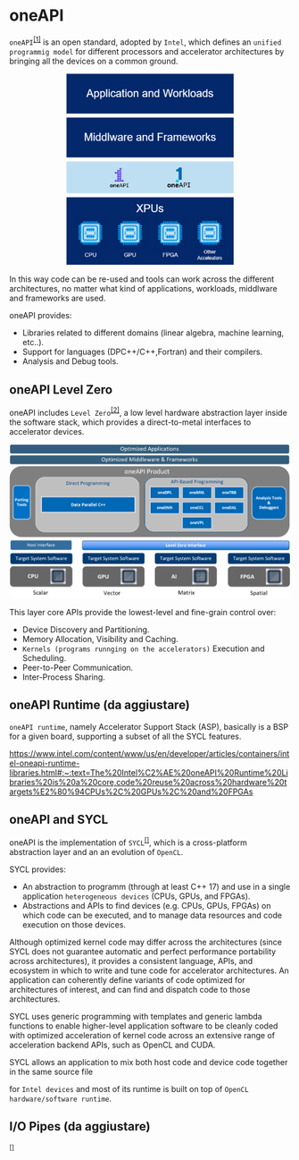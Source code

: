 # oneAPI
`oneAPI`<sup>[[1]](references.md#ref_oneapi)</sup> is an open standard, adopted by `Intel`, which defines an `unified programmig model` for different processors and accelerator architectures by bringing all the devices on a common ground.

<p align="center">
  <img src="img/oneapi_stack.png" width="300">
</p>

In this way code can be re-used and tools can work across the different architectures, no matter what kind of applications, workloads, middlware and frameworks are used. 

oneAPI provides: 
* Libraries related to different domains (linear algebra, machine learning, etc..). 
* Support for languages (DPC++/C++,Fortran) and their compilers.
* Analysis and Debug tools.


## oneAPI Level Zero <a name="ch_oneapi_lzero"></a>
oneAPI includes `Level Zero`<sup>[[2]](references.md#ref_oneapi_lzero)</sup>, a low level hardware abstraction layer inside the software stack, which provides a direct-to-metal interfaces to accelerator devices.

<p align="center">
  <img src="img/img_oneapi_stack.png" width="650">
</p>

This layer core APIs provide the lowest-level and fine-grain control over:
* Device Discovery and Partitioning.
* Memory Allocation, Visibility and Caching.
* `Kernels (programs runnging on the accelerators)` Execution and Scheduling.
* Peer-to-Peer Communication.
* Inter-Process Sharing.


## oneAPI Runtime <a name="ch_oneapi_runtime"></a> (da aggiustare)
`oneAPI runtime`, namely Accelerator Support Stack (ASP), basically is a BSP for a given board, supporting a subset of all the SYCL features.

https://www.intel.com/content/www/us/en/developer/articles/containers/intel-oneapi-runtime-libraries.html#:~:text=The%20Intel%C2%AE%20oneAPI%20Runtime%20Libraries%20is%20a%20core,code%20reuse%20across%20hardware%20targets%E2%80%94CPUs%2C%20GPUs%2C%20and%20FPGAs


## oneAPI and SYCL <a name="ch_sycl"></a>
oneAPI is the implementation of `SYCL`<sup>[[]](references.md#ref_sycl)</sup>, which is a cross-platform abstraction layer and an an evolution of `OpenCL`.

SYCL provides:
* An abstraction to programm (through at least C++ 17) and use in a single application `heterogeneous devices` (CPUs, GPUs, and FPGAs).
* Abstractions and APIs to find devices (e.g. CPUs, GPUs, FPGAs) on which code can be executed, and to manage data resources and code execution on those devices.


Although optimized kernel code may differ across the architectures (since SYCL does not guarantee automatic and perfect performance portability across architectures), it provides a consistent language, APIs, and ecosystem in which to write and tune code for accelerator architectures. An application can coherently define variants of code optimized for architectures of interest, and can find and dispatch code to those architectures.

SYCL uses generic programming with templates and generic lambda functions to enable higher-level application software to be cleanly coded with optimized acceleration of kernel code across an extensive range of acceleration backend APIs, such as OpenCL and CUDA.

SYCL allows an application to mix both host code and device code together in the same source file


for `Intel devices` and most of its runtime is built on top of `OpenCL hardware/software runtime`. 

## I/O Pipes <a name="ch_iopipe"></a> (da aggiustare)
<sup>[[]](references.md#ref_iopipe)</sup>